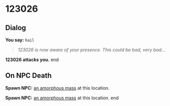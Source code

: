 # 123026


## Dialog

**You say:** `hail`



>*123026 is now aware of your presence.  This could be bad, very bad...*


**123026 attacks you.**
end



## On NPC Death

**Spawn NPC:**  [an amorphous mass](/npc/123231) at this location.

**Spawn NPC:**  [an amorphous mass](/npc/123231) at this location.
end